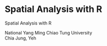 # Spatial Analysis with R
Spatial Analysis with R


National Yang Ming Chiao Tung University  
Chia Jung, Yeh